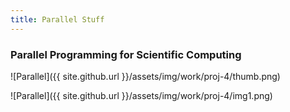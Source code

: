```yaml
---
title: Parallel Stuff
---
```


### Parallel Programming for Scientific Computing

![Parallel]({{ site.github.url }}/assets/img/work/proj-4/thumb.png)

![Parallel]({{ site.github.url }}/assets/img/work/proj-4/img1.png)
